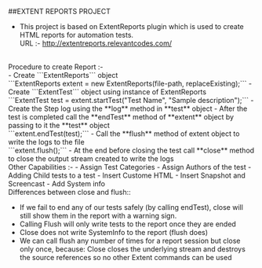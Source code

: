 ##EXTENT REPORTS PROJECT

- This project is based on ExtentReports plugin which is used to create HTML reports for automation tests.<br/>
URL :- http://extentreports.relevantcodes.com/

<br/>
Procedure to create Report :-<br/>
- Create ```ExtentReports``` object <br/>
	```ExtentReports extent = new ExtentReports(file-path, replaceExisting);```
- Create ```ExtentTest``` object using instance of ExtentReports<br/>
	```ExtentTest test = extent.startTest("Test Name", "Sample description");```
- Create the Step log using the **log** method in **test** object
- After the test is completed call the **endTest** method of **extent** object by passing to it the **test** object<br/>
	```extent.endTest(test);```
- Call the **flush** method of extent object to write the logs to the file<br/>
	```extent.flush();```
- At the end before closing the test call **close** method to close the output stream created to write the logs

<br/>
Other Capabilities :-
- Assign Test Categories
- Assign Authors of the test
- Adding Child tests to a test
- Insert Custome HTML
- Insert Snapshot and Screencast
- Add System info


<br/>
Differences between close and flush::

- If we fail to end any of our tests safely (by calling endTest), close will still show them in the report with a warning sign. 
- Calling Flush will only write tests to the report once they are ended
- Close does not write SystemInfo to the report (flush does)
- We can call flush any number of times for a report session but close only once, because:
Close closes the underlying stream and destroys the source references so no other Extent commands can be used
